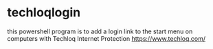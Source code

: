 # techloqlogin
this powershell program is to add a login link to the start menu on computers with Techloq Internet Protection
https://www.techloq.com/
